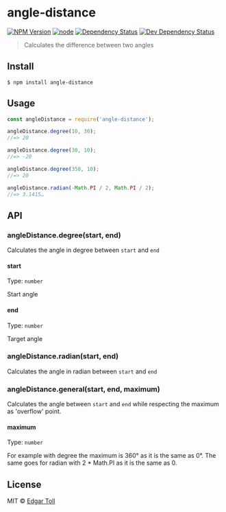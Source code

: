 # angle-distance

[![NPM Version](https://img.shields.io/npm/v/angle-distance.svg)](https://www.npmjs.com/package/angle-distance)
[![node](https://img.shields.io/node/v/angle-distance.svg)](https://www.npmjs.com/package/angle-distance)
[![Dependency Status](https://david-dm.org/EdJoPaTo/angle-distance/status.svg)](https://david-dm.org/EdJoPaTo/angle-distance)
[![Dev Dependency Status](https://david-dm.org/EdJoPaTo/angle-distance/dev-status.svg)](https://david-dm.org/EdJoPaTo/angle-distance?type=dev)

> Calculates the difference between two angles


## Install

```
$ npm install angle-distance
```


## Usage

```js
const angleDistance = require('angle-distance');

angleDistance.degree(10, 30);
//=> 20

angleDistance.degree(30, 10);
//=> -20

angleDistance.degree(350, 10);
//=> 20

angleDistance.radian(-Math.PI / 2, Math.PI / 2);
//=> 3.1415…
```


## API

### angleDistance.degree(start, end)

Calculates the angle in degree between `start` and `end`

#### start

Type: `number`

Start angle

#### end

Type: `number`

Target angle

### angleDistance.radian(start, end)

Calculates the angle in radian between `start` and `end`

### angleDistance.general(start, end, maximum)

Calculates the angle between `start` and `end` while respecting the maximum as 'overflow' point.

#### maximum

Type: `number`

For example with degree the maximum is 360° as it is the same as 0°.
The same goes for radian with 2 * Math.PI as it is the same as 0.

## License

MIT © [Edgar Toll](https://edjopato.de)
